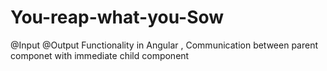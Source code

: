 # You-reap-what-you-Sow
@Input  @Output Functionality in Angular , Communication between parent componet with immediate child component 
